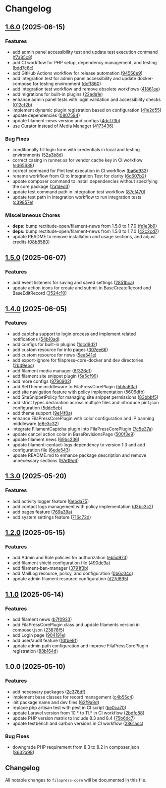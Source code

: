 # Changelog

## [1.6.0](https://github.com/rectitude-open/filapress-core/compare/v1.5.0...v1.6.0) (2025-06-15)


### Features

* add admin panel accessibility test and update test execution command ([f7a85c8](https://github.com/rectitude-open/filapress-core/commit/f7a85c8b458e56b7898524d1d46fff9fe0073ac5))
* add CI workflow for PHP setup, dependency management, and testing ([bdd7c8c](https://github.com/rectitude-open/filapress-core/commit/bdd7c8ca2b9fa316bed0c065d9f645c7fa13f971))
* add GitHub Actions workflow for release automation ([94556e9](https://github.com/rectitude-open/filapress-core/commit/94556e9b5a347f0eb77db7b588481b67d7bbb237))
* add integration test for admin panel accessibility and update docker-compose for testing environment ([dcff860](https://github.com/rectitude-open/filapress-core/commit/dcff860a9d7ae83f1b03d22c18c5751980cc3b49))
* add integration test workflow and remove obsolete workflows ([41861ee](https://github.com/rectitude-open/filapress-core/commit/41861eefdfe514ca7feaf8301cde24eff008294b))
* add migrations for built-in plugins ([22ada1e](https://github.com/rectitude-open/filapress-core/commit/22ada1e2be19f4f273bfe4e8caaa42cd242dc62a))
* enhance admin panel tests with login validation and accessibility checks ([012cf2b](https://github.com/rectitude-open/filapress-core/commit/012cf2bdeae55ccbe3370924e00edf19fca655b6))
* implement dynamic plugin registration based on configuration ([41e2d55](https://github.com/rectitude-open/filapress-core/commit/41e2d551707297e04d253cec04a804698e93870f))
* update dependencies ([0807594](https://github.com/rectitude-open/filapress-core/commit/0807594871a09e6d375c04231f378a46e08ce781))
* update filament-news version and configs ([4dcf73b](https://github.com/rectitude-open/filapress-core/commit/4dcf73be4e75fb908690c48e2c5390eedd855536))
* use Curator instead of Media Manager ([4173436](https://github.com/rectitude-open/filapress-core/commit/41734365422e712099cbc2b30f0b7b8025e7bc52))


### Bug Fixes

* conditionally fill login form with credentials in local and testing environments ([52a3b8d](https://github.com/rectitude-open/filapress-core/commit/52a3b8d5a22556d9eed068d918325cde6b7ca401))
* correct casing in runner.os for vendor cache key in CI workflow ([ed65688](https://github.com/rectitude-open/filapress-core/commit/ed656880ea58f644eb1d746ff5ef7cecee5f150d))
* correct command for Pint test execution in CI workflow ([ba6e933](https://github.com/rectitude-open/filapress-core/commit/ba6e9335163d38a40612c73efe977b3d6ed0d752))
* rename workflow from CI to Integration Test for clarity ([6c607b2](https://github.com/rectitude-open/filapress-core/commit/6c607b25f99487a9c29c1ad1f33b0d0a8dffdb9a))
* update composer command to install dependencies without specifying the core package ([2a1ded3](https://github.com/rectitude-open/filapress-core/commit/2a1ded307d221560a9c431a67886ad59e9770ae9))
* update test command path in integration test workflow ([87cf470](https://github.com/rectitude-open/filapress-core/commit/87cf4708b69a3c4ff04c94ecc874d465b1fe49da))
* update test path in integration workflow to run integration tests ([c39857e](https://github.com/rectitude-open/filapress-core/commit/c39857ee5383eb552d7d47abb22cee7b19af51ff))


### Miscellaneous Chores

* **deps:** bump rectitude-open/filament-news from 1.5.0 to 1.7.0 ([fe1e3b9](https://github.com/rectitude-open/filapress-core/commit/fe1e3b95ac1c3d82f337ae451d86c2d2142ed7ca))
* **deps:** bump rectitude-open/filament-news from 1.5.0 to 1.7.0 ([42c2cd7](https://github.com/rectitude-open/filapress-core/commit/42c2cd7f91b65846290766312d35a8a5f74a9639))
* update README to remove installation and usage sections, and adjust credits ([08b8580](https://github.com/rectitude-open/filapress-core/commit/08b858039b018578aba04154481b08a6a1499db3))

## [1.5.0](https://github.com/rectitude-open/filapress-core/compare/v1.4.0...v1.5.0) (2025-06-07)


### Features

* add event listeners for saving and saved settings ([2851bca](https://github.com/rectitude-open/filapress-core/commit/2851bca80b5d666d3053d02c4dbc4a401a86d486))
* update action icons for create and submit in BaseCreateRecord and BaseEditRecord ([3524c10](https://github.com/rectitude-open/filapress-core/commit/3524c1010c2d726d5cf6c91281c6206c8bcebe51))

## [1.4.0](https://github.com/rectitude-open/filapress-core/compare/v1.3.0...v1.4.0) (2025-06-05)


### Features

* add captcha support to login process and implement related notifications ([54b10ad](https://github.com/rectitude-open/filapress-core/commit/54b10ad880db2dc1f894b5b34ac31d5c2284cb85))
* add configs for built-in plugins ([1dcd9d2](https://github.com/rectitude-open/filapress-core/commit/1dcd9d2c213ab621381d12508ee25ea4daf07b4d))
* add custom resource for info pages ([307ee66](https://github.com/rectitude-open/filapress-core/commit/307ee668537d03bb6749c6b93bb9efe15b9ea1d7))
* add custom resource for news ([5ea541e](https://github.com/rectitude-open/filapress-core/commit/5ea541ed16bc8a815b274f6a623e2c0449db8264))
* add export-ignore for filapress-core-docker and dev directories ([2b49ebc](https://github.com/rectitude-open/filapress-core/commit/2b49ebc9c16a449369f0f14487d6033797f54165))
* add filament media manager ([6f326e1](https://github.com/rectitude-open/filapress-core/commit/6f326e1fbd8fd3fedac6e269add7f003ac6e924e))
* add filament site snippet plugin ([5a5cf99](https://github.com/rectitude-open/filapress-core/commit/5a5cf99aea86f348e9154bfaa201ff923bb1ad89))
* add more configs ([8790902](https://github.com/rectitude-open/filapress-core/commit/8790902a4e8e5cab836aeb41bbee92e7ade8b212))
* add SetTheme middleware to FilaPressCorePlugin ([bb5a63a](https://github.com/rectitude-open/filapress-core/commit/bb5a63afb2d130ca9c2df59d9cbe4f8f3c7c1dfb))
* add site navigation feature with policy implementation ([5606dfb](https://github.com/rectitude-open/filapress-core/commit/5606dfbdbddb15f56e4d0526403a6fd40af9cf1e))
* add SiteSnippetPolicy for managing site snippet permissions ([83bbbf5](https://github.com/rectitude-open/filapress-core/commit/83bbbf5601d6d1a5af8c08fa3af9a52ef0db6222))
* add strict types declaration across multiple files and introduce pint.json configuration ([5ddc5cb](https://github.com/rectitude-open/filapress-core/commit/5ddc5cb5572febea7b8abcae347d90565ac0ff7b))
* add theme support ([9e14f0a](https://github.com/rectitude-open/filapress-core/commit/9e14f0a511bb1fc96d1fe3295b13d1fe18542742))
* enhance FilaPressCorePlugin with color configuration and IP banning middleware ([e8e3c32](https://github.com/rectitude-open/filapress-core/commit/e8e3c32a4adc03d01019bb6fc741f92c84d46c9a))
* integrate FilamentCaptcha plugin into FilaPressCorePlugin ([7c5e37a](https://github.com/rectitude-open/filapress-core/commit/7c5e37ad99488cc176669b148168ad80bde6a124))
* update cancel action color in BaseRevisionsPage ([500f3e9](https://github.com/rectitude-open/filapress-core/commit/500f3e962af13331864fe14f483bec7186b41c85))
* update filament news ([69bc236](https://github.com/rectitude-open/filapress-core/commit/69bc236299f5e8d62f20ad3f2bdb06cc066c3e8a))
* update filament-contact-logs dependency to version 1.3 and add configuration file ([6ede543](https://github.com/rectitude-open/filapress-core/commit/6ede543c38e01d415b7596a196f0bafc43a3b8a7))
* update README.md to enhance package description and remove unnecessary sections ([97e19d6](https://github.com/rectitude-open/filapress-core/commit/97e19d6dcbcf64791fe442901d68a96ae3eaa79c))

## [1.3.0](https://github.com/rectitude-open/filapress-core/compare/v1.2.0...v1.3.0) (2025-05-20)


### Features

* add activity logger feature ([6ebda75](https://github.com/rectitude-open/filapress-core/commit/6ebda75246fe10610d9422a39585b9402bc61fb5))
* add contact logs management with policy implementation ([d3bc3c2](https://github.com/rectitude-open/filapress-core/commit/d3bc3c26a067d4399be2d6084a318ed630257d2d))
* add pages feature ([769a39a](https://github.com/rectitude-open/filapress-core/commit/769a39a15d87e1274b5e91d600d7cd831f99a1b7))
* add system settings feature ([716c72d](https://github.com/rectitude-open/filapress-core/commit/716c72d3a69a98a939fcd81b735158780e258fba))

## [1.2.0](https://github.com/rectitude-open/filapress-core/compare/v1.1.0...v1.2.0) (2025-05-15)


### Features

* add Admin and Role policies for authorization ([eb5d973](https://github.com/rectitude-open/filapress-core/commit/eb5d973712e33f1695b49d98322b05e1060d5967))
* add filament shield configuration file ([490de9a](https://github.com/rectitude-open/filapress-core/commit/490de9a2523c2440c17c18f8008e5cc9fe77301e))
* add filament-ban-manager ([3791f3b](https://github.com/rectitude-open/filapress-core/commit/3791f3bd9e2e7e366fa929173476c3d9a39c2d1d))
* add MailLog resource, policy, and configuration ([0b6c04d](https://github.com/rectitude-open/filapress-core/commit/0b6c04d0018ff974bb6bbd344149044da5ae2d4f))
* update admin filament resource configuration ([d27d695](https://github.com/rectitude-open/filapress-core/commit/d27d695e6462d7b4386415b29c3c3cc9c04602c1))

## [1.1.0](https://github.com/rectitude-open/filapress-core/compare/v1.0.0...v1.1.0) (2025-05-14)


### Features

* add filament news ([b7f0933](https://github.com/rectitude-open/filapress-core/commit/b7f093390a71216b4a46a4152448baca08e2f534))
* add FilaPressCorePlugin class and update filaments version in composer.json ([23878f5](https://github.com/rectitude-open/filapress-core/commit/23878f5076900b1f0ecb94d16d1ea2da04e54ffe))
* add Login page ([904191e](https://github.com/rectitude-open/filapress-core/commit/904191e9fbd5ffe80a40b78552159b9d35a9dbfa))
* add user/audit feature ([10fbe9f](https://github.com/rectitude-open/filapress-core/commit/10fbe9f582c11f2fedf04db3c9ed555403955ead))
* update admin path configuration and improve FilaPressCorePlugin registration ([88b164d](https://github.com/rectitude-open/filapress-core/commit/88b164d9eed1579e58d1788b527d7b552f273870))

## 1.0.0 (2025-05-10)


### Features

* add necessary packages ([2c376df](https://github.com/rectitude-open/filapress-core/commit/2c376df40ac0e89f74b3fcbedd911cd2daa5551c))
* implement base classes for record management ([c4b55c4](https://github.com/rectitude-open/filapress-core/commit/c4b55c4008f994616dfa71cb5f517e45f8d8bde3))
* init package name and dev files ([62f9a8d](https://github.com/rectitude-open/filapress-core/commit/62f9a8ddbf3001273c5c646e440154d5a5d48483))
* replace php artisan test with pest in CI script ([be0ca70](https://github.com/rectitude-open/filapress-core/commit/be0ca703525c6ea74f7b0a82fdf12c70829759fd))
* update Laravel version from 10.* to 11.* in CI workflow ([2bdfc88](https://github.com/rectitude-open/filapress-core/commit/2bdfc8832cb1edc53c4e46f096af49c70d87e0a0))
* update PHP version matrix to include 8.3 and 8.4 ([75b6dc7](https://github.com/rectitude-open/filapress-core/commit/75b6dc75311ed403fb5d51978b446c5bc7d88c83))
* update testbench and carbon versions in CI workflow ([2861acc](https://github.com/rectitude-open/filapress-core/commit/2861accaa5adc917e8a0c413db6a24d1770d594a))


### Bug Fixes

* downgrade PHP requirement from 8.3 to 8.2 in composer.json ([8632a98](https://github.com/rectitude-open/filapress-core/commit/8632a98285967f06416d20a59fef45300a800283))

## Changelog

All notable changes to `filapress-core` will be documented in this file.
